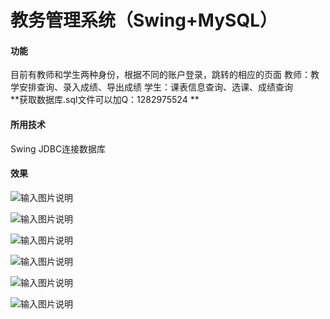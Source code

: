# 教务管理系统（Swing+MySQL）

#### 功能
目前有教师和学生两种身份，根据不同的账户登录，跳转的相应的页面
教师：教学安排查询、录入成绩、导出成绩
学生：课表信息查询、选课、成绩查询 <br>
 **获取数据库.sql文件可以加Q：1282975524
** 
#### 所用技术
Swing
JDBC连接数据库

#### 效果
![输入图片说明](https://images.gitee.com/uploads/images/2020/1217/154717_7471cae4_7437701.png "截屏2020-12-09 上午11.38.31.png")

![输入图片说明](https://images.gitee.com/uploads/images/2020/1217/154732_cf595e01_7437701.png "截屏2020-12-09 上午11.39.01.png")

![输入图片说明](https://images.gitee.com/uploads/images/2020/1217/154755_c0f56671_7437701.png "截屏2020-12-09 上午11.39.12.png")

![输入图片说明](https://images.gitee.com/uploads/images/2020/1217/154816_a0a03b34_7437701.png "截屏2020-12-09 上午11.39.25.png")

![输入图片说明](https://images.gitee.com/uploads/images/2020/1217/154834_40e0c925_7437701.png "截屏2020-12-09 下午5.54.24.png")

![输入图片说明](https://images.gitee.com/uploads/images/2020/1217/154845_8cf79c46_7437701.png "截屏2020-12-09 下午5.54.54.png")

